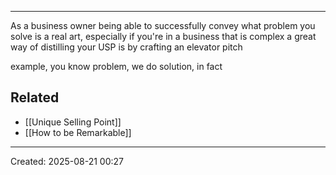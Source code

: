
___


As a business owner being able to successfully convey what problem you solve is a real art, especially if you're in a business that is complex a great way of distilling your USP is by crafting an elevator pitch


example, 
you know problem, we do solution, in fact 

## Related
- [[Unique Selling Point]]
- [[How to be Remarkable]]
___
Created: 2025-08-21 00:27